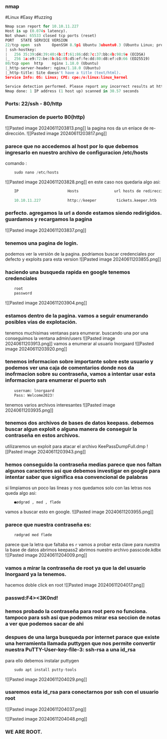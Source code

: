 ### nmap
#Linux #Easy #fuzzing 
```python
Nmap scan report for 10.10.11.227
Host is up (0.074s latency).
Not shown: 65533 closed tcp ports (reset)
PORT   STATE SERVICE VERSION
22/tcp open  ssh     OpenSSH 8.9p1 Ubuntu 3ubuntu0.3 (Ubuntu Linux; protocol 2.0)
| ssh-hostkey: 
|   256 35:39:d4:39:40:4b:1f:61:86:dd:7c:37:bb:4b:98:9e (ECDSA)
|_  256 1a:e9:72:be:8b:b1:05:d5:ef:fe:dd:80:d8:ef:c0:66 (ED25519)
80/tcp open  http    nginx 1.18.0 (Ubuntu)
|_http-server-header: nginx/1.18.0 (Ubuntu)
|_http-title: Site doesn't have a title (text/html).
Service Info: OS: Linux; CPE: cpe:/o:linux:linux_kernel

Service detection performed. Please report any incorrect results at https://nmap.org/submit/ .
Nmap done: 1 IP address (1 host up) scanned in 30.57 seconds
```
### Ports: 22/ssh - 80/http

### Enumeracion de puerto 80(http)
![[Pasted image 20240611203813.png]]
la pagina nos da un enlace de re-dirección.
![[Pasted image 20240611203817.png]]
### parece que no accedemos al host por lo que debemos ingresarlo en nuestro archivo de configuracion /etc/hosts
comando :
```python
	sudo nano /etc/hosts
```
![[Pasted image 20240611203828.png]]
en este caso nos quedaria algo asi:
```python
	IP                      Hosts                url hosts de redireccion
	
	10.10.11.227            http://keeper         tickets.keeper.htb 
```
### perfecto. agregamos la url a donde estamos siendo redirigidos. guardamos y recargamos la pagina
![[Pasted image 20240611203837.png]]
### tenemos una pagina de login.
podemos ver la versión de la pagina. podriamos buscar credenciales por defecto y exploits para esta version
![[Pasted image 20240611203855.png]]
### haciendo una busqueda rapida en google tenemos credenciales
```python
	root
	password
```
![[Pasted image 20240611203904.png]]
### estamos dentro de la pagina. vamos a seguir enumerando posibles vías de explotación.
tenemos muchisimas ventanas para enumerar. buscando una por una conseguimos la ventana admin/users
![[Pasted image 20240611203913.png]]
vamos a enumerar al usuario Inorgaard
![[Pasted image 20240611203920.png]]
### tenemos informacion sobre importante sobre este usuario y podemos ver una caja de comentarios donde nos da inofrmacion sobre su contraseña, vamos a intentar usar esta informacion para enumerar el puerto ssh
```python 
	usernam: lnorgaard
	Pass: Welcome2023!
```
tenemos varios archivos interesantes 
![[Pasted image 20240611203935.png]]
### tenemos dos archivos de bases de datos keepass. debemos buscar algun exploit o alguna manera de conseguir la contraseña en estos archivos. 
utilizaremos un exploit para atacar el archivo KeePassDumpFull.dmp 
![[Pasted image 20240611203943.png]]
### hemos conseguido la contraseña medias parece que nos faltan algunos caracteres asi que debemos investigar en google para intentar saber que significa esa convencional de palabras

si limpiamos un poco las lineas y nos quedamos solo con las letras nos queda algo asi:
```python
	●ødgrød , med , fløde
```
vamos a buscar esto en google.
![[Pasted image 20240611203955.png]]
### parece que nuestra contraseña es:
```python
	rødgrød med fløde
```
parece que la letra que faltaba es `r` vamos a probar esta clave para nuestra la base de datos
abrimos keepass2 abrimos nuestro archivo passcode.kdbx
![[Pasted image 20240611204009.png]]
### vamos a mirar la contraseña de root ya que la del usuario lnorgaard ya la tenemos. 
hacemos doble click en root
![[Pasted image 20240611204017.png]]
### passwd:F4><3K0nd!
### hemos probado la contraseña para root pero no funciona. tampoco para ssh asi que podemos mirar esa seccion de notas a ver que podemos sacar de ahi

### despues de una larga busqueda por internet parace que existe una herramienta llamada puttygen que nos permite convertir nuestra PuTTY-User-key-file-3: ssh-rsa a una id_rsa 
para ello debemos instalar puttygen
```python
	sudo apt install putty-tools
```
![[Pasted image 20240611204029.png]]
### usaremos esta id_rsa para conectarnos por ssh con el usuario root
![[Pasted image 20240611204037.png]]

![[Pasted image 20240611204048.png]]
### WE ARE ROOT.

